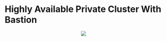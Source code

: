 # Highly Available Private Cluster With Bastion

<p align="center">
  <img src="k8s-aws-ha-private-master-sub.png"> </image>
</p>
